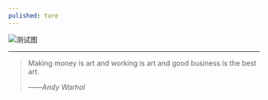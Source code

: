 ```yaml
---
pulished: ture
---      
```


![测试图]({{site.baseurl}}/image/railway.jpg)  
   
  

----------     
>Making money is art and working is art and good business is the best art.           
>                                                  
>——*Andy Warhol*
